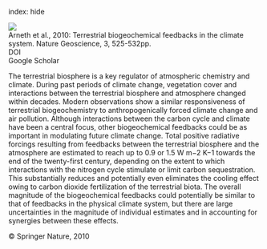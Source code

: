 index: hide

<div class="Citation">
    <div class="Citation-thumb CitationThumb-linked"  data-href="https://doi.org/10.1038/ngeo905">
      <img src="https://static.claimspace.cloud/climate-study-static/refs/thumbs/6/Arneth_et_al_2010-thumb.png" />
    </div>

  <div class="Citation-body">
    <div class="Citation-text">Arneth et al., 2010: Terrestrial biogeochemical feedbacks in the climate system. <span class="Article-journal">Nature Geoscience, </span><span class="Article-volume">3, </span>525-532pp.</div>
    <div class="Citation-links">
      <div class="CitationLink" data-href="https://doi.org/10.1038/ngeo905">
        <div class="CitationLink-icon CitationLink-Doi"></div>
        <div class="CitationLink-text">DOI</div>
      </div>
      <div class="CitationLink" data-href="https://scholar.google.com/scholar?q=10.1038/ngeo905">
        <div class="CitationLink-icon CitationLink-Scholar"></div>
        <div class="CitationLink-text">Google Scholar</div>
      </div>
    </div>
  </div>
</div>

The terrestrial biosphere is a key regulator of atmospheric chemistry and climate. During past periods of climate change, vegetation cover and interactions between the terrestrial biosphere and atmosphere changed within decades. Modern observations show a similar responsiveness of terrestrial biogeochemistry to anthropogenically forced climate change and air pollution. Although interactions between the carbon cycle and climate have been a central focus, other biogeochemical feedbacks could be as important in modulating future climate change. Total positive radiative forcings resulting from feedbacks between the terrestrial biosphere and the atmosphere are estimated to reach up to 0.9 or 1.5 W m−2 K−1 towards the end of the twenty-first century, depending on the extent to which interactions with the nitrogen cycle stimulate or limit carbon sequestration. This substantially reduces and potentially even eliminates the cooling effect owing to carbon dioxide fertilization of the terrestrial biota. The overall magnitude of the biogeochemical feedbacks could potentially be similar to that of feedbacks in the physical climate system, but there are large uncertainties in the magnitude of individual estimates and in accounting for synergies between these effects.

<div class="Citation-copy">
&copy; Springer Nature, 2010
</div>